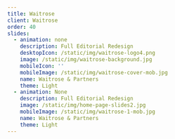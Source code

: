 ```yaml
---
title: Waitrose
client: Waitrose
order: 40
slides:
  - animation: none
    description: Full Editorial Redesign
    desktopIcon: /static/img/waitrose-logo4.png
    image: /static/img/waitrose-background.jpg
    mobileIcon: ''
    mobileImage: /static/img/waitrose-cover-mob.jpg
    name: Waitrose & Partners
    theme: Light
  - animation: None
    description: Full Editorial Redesign
    image: /static/img/home-page-slides2.jpg
    mobileImage: /static/img/waitrose-1-mob.jpg
    name: Waitrose & Partners
    theme: Light
---
```


